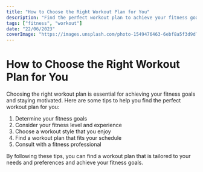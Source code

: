 ```yaml
---
title: "How to Choose the Right Workout Plan for You"
description: "Find the perfect workout plan to achieve your fitness goals with these tips."
tags: ["fitness", "workout"]
date: "22/06/2023"
coverImage: "https://images.unsplash.com/photo-1549476463-6ebf8a5f3d9d?ixlib=rb-4.0.3&ixid=M3wxMjA3fDB8MHxzZWFyY2h8Mnx8d29ya291dCUyMHBsYW58ZW58MHx8MHx8&auto=format&fit=crop&w=500&q=60"
---
```


# How to Choose the Right Workout Plan for You

Choosing the right workout plan is essential for achieving your fitness goals
and staying motivated. Here are some tips to help you find the perfect workout
plan for you:

1. Determine your fitness goals
2. Consider your fitness level and experience
3. Choose a workout style that you enjoy
4. Find a workout plan that fits your schedule
5. Consult with a fitness professional

By following these tips, you can find a workout plan that is tailored to your
needs and preferences and achieve your fitness goals.
